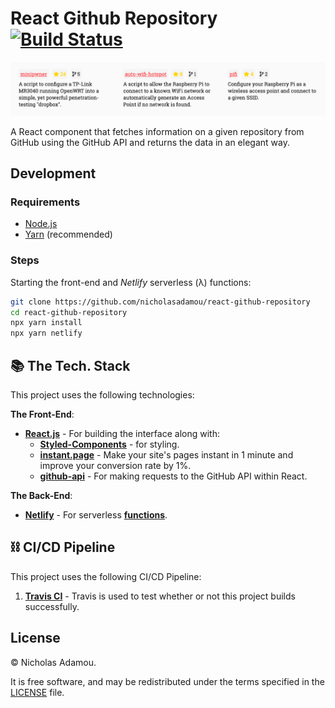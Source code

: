 # React Github Repository [![Build Status](https://travis-ci.org/nicholasadamou/react-github-repository.svg?branch=master)](https://travis-ci.org/nicholasadamou/react-github-repository)

![preview](preview.png)

A React component that fetches information on a given repository from GitHub using the GitHub API and returns the data in an elegant way.

## Development

### Requirements

- [Node.js](https://nodejs.org/en/)
- [Yarn](https://yarnpkg.com/en/) (recommended)

### Steps

Starting the front-end and _Netlify_ serverless (λ) functions:

```bash
git clone https://github.com/nicholasadamou/react-github-repository
cd react-github-repository
npx yarn install
npx yarn netlify
```

## 📚 The Tech. Stack

This project uses the following technologies:

**The Front-End**:

- [**React.js**](https://reactjs.org/) - For building the interface along with:
  - [**Styled-Components**](https://www.styled-components.com/) - for styling.
  - [**instant.page**](https://instant.page/) - Make your site's pages instant in 1 minute and improve your conversion rate by 1%.
  - [**github-api**](https://www.npmjs.com/package/github-api) - For making requests to the GitHub API within React.

**The Back-End**:

- [**Netlify**](https://netlify.com/) - For serverless [**functions**](functions/).

## ⛓️ CI/CD Pipeline

This project uses the following CI/CD Pipeline:

1. [**Travis CI**](https://travis-ci.org/nicholasadamou/serverless-react-browsers) - Travis is used to test whether or not this project builds successfully.

## License

© Nicholas Adamou.

It is free software, and may be redistributed under the terms specified in the [LICENSE] file.

[license]: LICENSE

